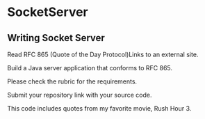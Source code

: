 # SocketServer

## Writing Socket Server
Read RFC 865 (Quote of the Day Protocol)Links to an external site.

Build a Java server application that conforms to RFC 865.

Please check the rubric for the requirements.

Submit your repository link with your source code.

This code includes quotes from my favorite movie, Rush Hour 3.
